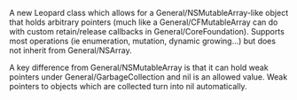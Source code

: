 A new Leopard class which allows for a General/NSMutableArray-like object that holds arbitrary pointers (much like a General/CFMutableArray can do with custom retain/release callbacks in General/CoreFoundation). Supports most operations (ie enumeration, mutation, dynamic growing...) but does not inherit from General/NSArray.

A key difference from General/NSMutableArray is that it can hold weak pointers under General/GarbageCollection and nil is an allowed value. Weak pointers to objects which are collected turn into nil automatically.
